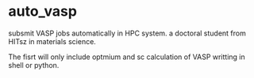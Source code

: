 # auto_vasp
subsmit VASP jobs automatically in HPC system.
a doctoral student from HITsz in materials science.

The fisrt will only include optmium and sc calculation of VASP writting in shell or python.
